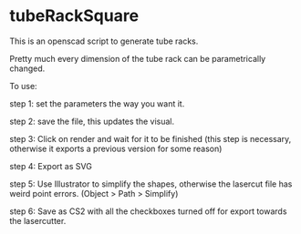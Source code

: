 # tubeRackSquare

This is an openscad script to generate tube racks.

Pretty much every dimension of the tube rack can be parametrically changed.

To use:

step 1: set the parameters the way you want it.

step 2: save the file, this updates the visual.

step 3: Click on render and wait for it to be finished
(this step is necessary, otherwise it exports a previous version for some reason)

step 4: Export as SVG

step 5: Use Illustrator to simplify the shapes, otherwise the lasercut file has weird point errors.
(Object > Path > Simplify)

step 6: Save as CS2 with all the checkboxes turned off for export towards the lasercutter.
